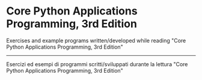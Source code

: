 Core Python Applications Programming, 3rd Edition
================

Exercises and example programs written/developed while reading "Core Python Applications Programming, 3rd Edition"

------------------

Esercizi ed esempi di programmi scritti/sviluppati durante la lettura "Core Python Applications Programming, 3rd Edition"
